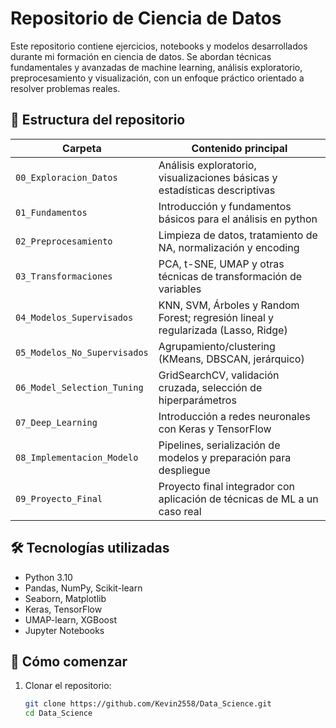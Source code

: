 # Repositorio de Ciencia de Datos

Este repositorio contiene ejercicios, notebooks y modelos desarrollados durante mi formación en ciencia de datos. Se abordan técnicas fundamentales y avanzadas de machine learning, análisis exploratorio, preprocesamiento y visualización, con un enfoque práctico orientado a resolver problemas reales.

## 📁 Estructura del repositorio

| Carpeta                         | Contenido principal                                                                 |
|---------------------------------|-------------------------------------------------------------------------------------|
| `00_Exploracion_Datos`          | Análisis exploratorio, visualizaciones básicas y estadísticas descriptivas          |
| `01_Fundamentos`                | Introducción y fundamentos básicos para el análisis en python                       |
| `02_Preprocesamiento`           | Limpieza de datos, tratamiento de NA, normalización y encoding                      |
| `03_Transformaciones`           | PCA, t-SNE, UMAP y otras técnicas de transformación de variables                    |
| `04_Modelos_Supervisados`       | KNN, SVM, Árboles y Random Forest; regresión lineal y regularizada (Lasso, Ridge)   |
| `05_Modelos_No_Supervisados`    | Agrupamiento/clustering (KMeans, DBSCAN, jerárquico)                                |
| `06_Model_Selection_Tuning`     | GridSearchCV, validación cruzada, selección de hiperparámetros                      |
| `07_Deep_Learning`              | Introducción a redes neuronales con Keras y TensorFlow                              |
| `08_Implementacion_Modelo`      | Pipelines, serialización de modelos y preparación para despliegue                   |
| `09_Proyecto_Final`             | Proyecto final integrador con aplicación de técnicas de ML a un caso real           |

## 🛠️ Tecnologías utilizadas

- Python 3.10
- Pandas, NumPy, Scikit-learn
- Seaborn, Matplotlib
- Keras, TensorFlow
- UMAP-learn, XGBoost
- Jupyter Notebooks

## 🚀 Cómo comenzar

1. Clonar el repositorio:
   ```bash
   git clone https://github.com/Kevin2558/Data_Science.git
   cd Data_Science
